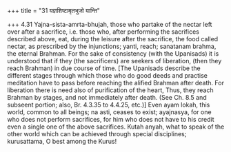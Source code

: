 +++
title = "31 यज्ञशिष्टामृतभुजो यान्ति"

+++
4.31 Yajna-sista-amrta-bhujah, those who partake of the nectar left over
after a sacrifice, i.e. those who, after performing the sacrifices
described above, eat, during the leisure after the sacrifice, the food
called nectar, as prescribed by the injunctions; yanti, reach; sanatanam
brahma, the eternal Brahman. For the sake of consistency (with the
Upanisads) it is understood that if they (the sacrificers) are seekers
of liberation, (then they reach Brahman) in due course of time. \[The
Upanisads describe the different stages through which those who do good
deeds and practise meditation have to pass before reaching the alified
Brahman after death. For liberation there is need also of purification
of the heart, Thus, they reach Brahman by stages, and not immediately
after death. (See Ch. 8.5 and subseent portion; also, Br. 4.3.35 to
4.4.25, etc.)\] Even ayam lokah, this world, common to all beings; na
asti, ceases to exist; ayajnasya, for one who does not perform
sacrifices, for him who does not have to his credit even a single one of
the above sacrifices. Kutah anyah, what to speak of the other world
which can be achieved through special disciplines; kurusattama, O best
among the Kurus!
